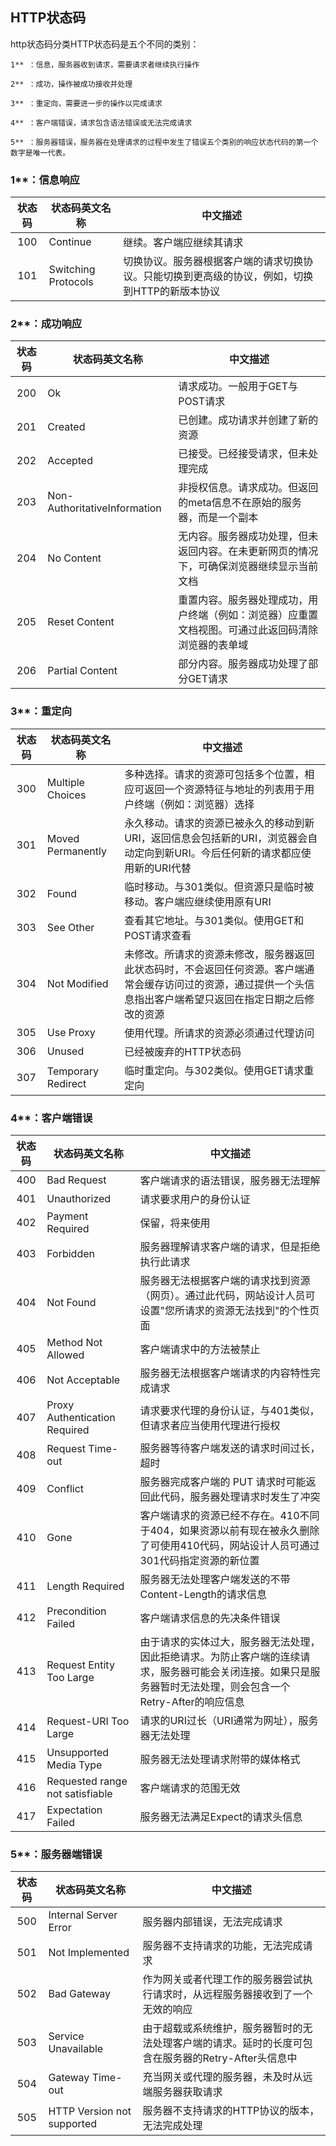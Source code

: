## HTTP状态码

http状态码分类HTTP状态码是五个不同的类别：

```
1** ：信息，服务器收到请求，需要请求者继续执行操作

2** ：成功，操作被成功接收并处理

3** ：重定向，需要进一步的操作以完成请求

4** ：客户端错误，请求包含语法错误或无法完成请求

5** ：服务器错误，服务器在处理请求的过程中发生了错误五个类别的响应状态代码的第一个数字是唯一代表。
```

### 1**：信息响应

| 状态码 | 状态码英文名称      | 中文描述                                                     |
| :----: | ------------------- | ------------------------------------------------------------ |
|  100   | Continue            | 继续。客户端应继续其请求                                     |
|  101   | Switching Protocols | 切换协议。服务器根据客户端的请求切换协议。只能切换到更高级的协议，例如，切换到HTTP的新版本协议 |



### 2**：成功响应

| 状态码 | 状态码英文名称      | 中文描述                                                  |
| :----: | ------------------- | ------------------------------------------------------------ |
| 200    | Ok                           | 请求成功。一般用于GET与POST请求                              |
| 201    | Created                      | 已创建。成功请求并创建了新的资源                             |
| 202    | Accepted                     | 已接受。已经接受请求，但未处理完成                           |
| 203    | Non-AuthoritativeInformation | 非授权信息。请求成功。但返回的meta信息不在原始的服务器，而是一个副本 |
| 204    | No Content                   | 无内容。服务器成功处理，但未返回内容。在未更新网页的情况下，可确保浏览器继续显示当前文档 |
| 205    | Reset Content                | 重置内容。服务器处理成功，用户终端（例如：浏览器）应重置文档视图。可通过此返回码清除浏览器的表单域 |
| 206    | Partial Content              | 部分内容。服务器成功处理了部分GET请求                        |

### 3**：重定向



| 状态码 | 状态码英文名称 | 中文描述                                                     |
| :----: | ------------------- | ------------------------------------------------------------ |
| 300    | Multiple     Choices | 多种选择。请求的资源可包括多个位置，相应可返回一个资源特征与地址的列表用于用户终端（例如：浏览器）选择 |
| 301    | Moved Permanently    | 永久移动。请求的资源已被永久的移动到新URI，返回信息会包括新的URI，浏览器会自动定向到新URI。今后任何新的请求都应使用新的URI代替 |
| 302    | Found                | 临时移动。与301类似。但资源只是临时被移动。客户端应继续使用原有URI |
| 303    | See Other            | 查看其它地址。与301类似。使用GET和POST请求查看               |
| 304    | Not Modified         | 未修改。所请求的资源未修改，服务器返回此状态码时，不会返回任何资源。客户端通常会缓存访问过的资源，通过提供一个头信息指出客户端希望只返回在指定日期之后修改的资源 |
| 305    | Use Proxy            | 使用代理。所请求的资源必须通过代理访问                       |
| 306    | Unused               | 已经被废弃的HTTP状态码                                       |
| 307 | Temporary Redirect   | 临时重定向。与302类似。使用GET请求重定向                     |

### 4**：客户端错误



| 状态码 | 状态码英文名称                  | 中文描述                                                     |
| :----: | ------------------------------- | ------------------------------------------------------------ |
|  400   | Bad Request                     | 客户端请求的语法错误，服务器无法理解                         |
|  401   | Unauthorized                    | 请求要求用户的身份认证                                       |
|  402   | Payment Required                | 保留，将来使用                                               |
|  403   | Forbidden                       | 服务器理解请求客户端的请求，但是拒绝执行此请求               |
|  404   | Not Found                       | 服务器无法根据客户端的请求找到资源（网页）。通过此代码，网站设计人员可设置"您所请求的资源无法找到"的个性页面 |
|  405   | Method Not Allowed              | 客户端请求中的方法被禁止                                     |
|  406   | Not Acceptable                  | 服务器无法根据客户端请求的内容特性完成请求                   |
|  407   | Proxy Authentication Required   | 请求要求代理的身份认证，与401类似，但请求者应当使用代理进行授权 |
|  408   | Request Time-out                | 服务器等待客户端发送的请求时间过长，超时                     |
|  409   | Conflict                        | 服务器完成客户端的 PUT 请求时可能返回此代码，服务器处理请求时发生了冲突 |
|  410   | Gone                            | 客户端请求的资源已经不存在。410不同于404，如果资源以前有现在被永久删除了可使用410代码，网站设计人员可通过301代码指定资源的新位置 |
|  411   | Length Required                 | 服务器无法处理客户端发送的不带Content-Length的请求信息       |
|  412   | Precondition Failed             | 客户端请求信息的先决条件错误                                 |
|  413   | Request Entity Too Large        | 由于请求的实体过大，服务器无法处理，因此拒绝请求。为防止客户端的连续请求，服务器可能会关闭连接。如果只是服务器暂时无法处理，则会包含一个Retry-After的响应信息 |
|  414   | Request-URI Too Large           | 请求的URI过长（URI通常为网址），服务器无法处理               |
|  415   | Unsupported Media Type          | 服务器无法处理请求附带的媒体格式                             |
|  416   | Requested range not satisfiable | 客户端请求的范围无效                                         |
|  417   | Expectation Failed              | 服务器无法满足Expect的请求头信息                             |

### 5**：服务器端错误



| 状态码 | 状态码英文名称             | 中文描述                                                     |
| :----: | -------------------------- | ------------------------------------------------------------ |
|  500   | Internal Server Error      | 服务器内部错误，无法完成请求                                 |
|  501   | Not Implemented            | 服务器不支持请求的功能，无法完成请求                         |
|  502   | Bad Gateway                | 作为网关或者代理工作的服务器尝试执行请求时，从远程服务器接收到了一个无效的响应 |
|  503   | Service Unavailable        | 由于超载或系统维护，服务器暂时的无法处理客户端的请求。延时的长度可包含在服务器的Retry-After头信息中 |
|  504   | Gateway Time-out           | 充当网关或代理的服务器，未及时从远端服务器获取请求           |
|  505   | HTTP Version not supported | 服务器不支持请求的HTTP协议的版本，无法完成处理               |